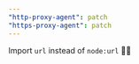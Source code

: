 ```yaml
---
"http-proxy-agent": patch
"https-proxy-agent": patch
---
```


Import `url` instead of `node:url` 🤷‍♂️
